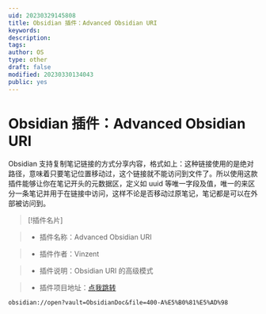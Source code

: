 ```yaml
---
uid: 20230329145808
title: Obsidian 插件：Advanced Obsidian URI
keywords: 
description: 
tags: 
author: OS
type: other
draft: false
modified: 20230330134043
public: yes
---
```


# Obsidian 插件：Advanced Obsidian URI

Obsidian 支持复制笔记链接的方式分享内容，格式如上：这种链接使用的是绝对路径，意味着只要笔记位置移动过，这个链接就不能访问到文件了。所以使用这款插件能够让你在笔记开头的元数据区，定义如 uuid 等唯一字段及值，唯一的来区分一条笔记并用于在链接中访问，这样不论是否移动过原笔记，笔记都是可以在外部被访问到。

> [!插件名片]

> - 插件名称：Advanced Obsidian URI

> - 插件作者：Vinzent

> - 插件说明：Obsidian URI 的高级模式

> - 插件项目地址：[点我跳转](https://github.com/Vinzent03/obsidian-advanced-uri)

```URI
obsidian://open?vault=ObsidianDoc&file=400-A%E5%B0%81%E5%AD%98
```

```

```
